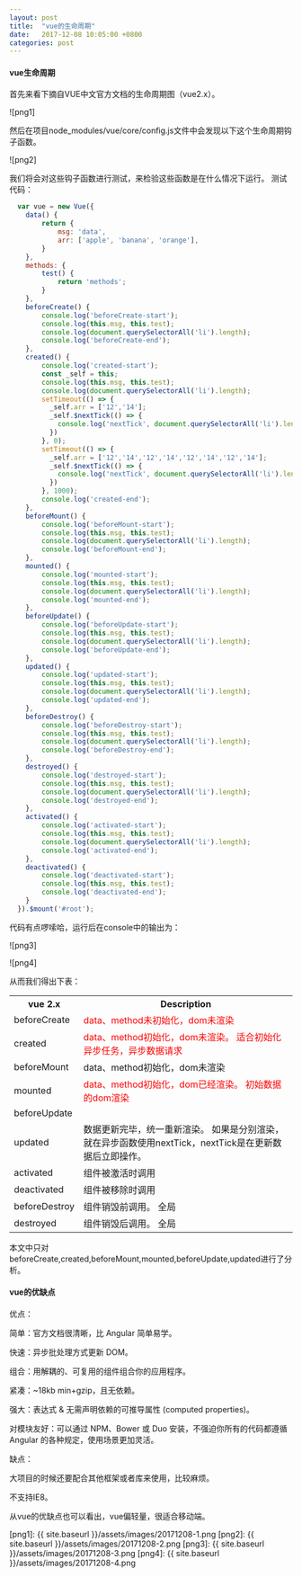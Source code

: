 ```yaml
---
layout: post
title:  "vue的生命周期"
date:   2017-12-08 10:05:00 +0800
categories: post
---
```


#### **vue生命周期**

首先来看下摘自VUE中文官方文档的生命周期图（vue2.x）。

![png1]

然后在项目node_modules/vue/core/config.js文件中会发现以下这个生命周期钩子函数。

![png2]

我们将会对这些钩子函数进行测试，来检验这些函数是在什么情况下运行。
测试代码：

```javascript
  var vue = new Vue({
    data() {
        return {
            msg: 'data',
            arr: ['apple', 'banana', 'orange'],
        } 
    },
    methods: {
        test() {
            return 'methods';
        }
    },
    beforeCreate() {
        console.log('beforeCreate-start');
        console.log(this.msg, this.test);
        console.log(document.querySelectorAll('li').length);
        console.log('beforeCreate-end');
    },
    created() {
        console.log('created-start');
        const _self = this;
        console.log(this.msg, this.test);
        console.log(document.querySelectorAll('li').length);
        setTimeout(() => {
          _self.arr = ['12','14'];
          _self.$nextTick(() => {
            console.log('nextTick', document.querySelectorAll('li').length);
          })
        }, 0);
        setTimeout(() => {
          _self.arr = ['12','14','12','14','12','14','12','14'];
          _self.$nextTick(() => {
            console.log('nextTick', document.querySelectorAll('li').length);
          })
        }, 1000);
        console.log('created-end');
    },
    beforeMount() {
        console.log('beforeMount-start');
        console.log(this.msg, this.test);
        console.log(document.querySelectorAll('li').length);
        console.log('beforeMount-end');
    },
    mounted() {
        console.log('mounted-start');
        console.log(this.msg, this.test);
        console.log(document.querySelectorAll('li').length);
        console.log('mounted-end');
    },
    beforeUpdate() {
        console.log('beforeUpdate-start');
        console.log(this.msg, this.test);
        console.log(document.querySelectorAll('li').length);
        console.log('beforeUpdate-end');
    },
    updated() {
        console.log('updated-start');
        console.log(this.msg, this.test);
        console.log(document.querySelectorAll('li').length);
        console.log('updated-end');
    },
    beforeDestroy() {
        console.log('beforeDestroy-start');
        console.log(this.msg, this.test);
        console.log(document.querySelectorAll('li').length);
        console.log('beforeDestroy-end');
    },
    destroyed() {
        console.log('destroyed-start');
        console.log(this.msg, this.test);
        console.log(document.querySelectorAll('li').length);
        console.log('destroyed-end');
    },
    activated() {
        console.log('activated-start');
        console.log(this.msg, this.test);
        console.log(document.querySelectorAll('li').length);
        console.log('activated-end');
    },
    deactivated() {
        console.log('deactivated-start');
        console.log(this.msg, this.test);
        console.log('deactivated-end');
    }
  }).$mount('#root'); 
```

代码有点啰嗦哈，运行后在console中的输出为：

![png3]

![png4]

从而我们得出下表：

<table>
  <tr>
    <th>vue 2.x</th>
    <th>Description </th>
  </tr>
  <tr>
    <td>beforeCreate</td>
    <td style="color:red">data、method未初始化，dom未渲染</td>
  </tr>
  <tr>
    <td>created</td>
    <td style="color:red">data、method初始化，dom未渲染。 适合初始化异步任务，异步数据请求</td>
  </tr>
  <tr>
    <td>beforeMount</td>
    <td>data、method初始化，dom未渲染</td>
  </tr>
  <tr>
    <td>mounted</td>
    <td style="color:red">data、method初始化，dom已经渲染。 初始数据的dom渲染</td>
  </tr>
  <tr>
    <td>beforeUpdate</td>
    <td></td>
  </tr>
  <tr>
    <td>updated</td>
    <td>数据更新完毕，统一重新渲染。 如果是分别渲染，就在异步函数使用nextTick，nextTick是在更新数据后立即操作。</td>
  </tr>
  <tr>
    <td>activated</td>
    <td>组件被激活时调用</td>
  </tr>
  <tr>
    <td>deactivated</td>
    <td>组件被移除时调用</td>
  </tr>
  <tr>
    <td>beforeDestroy</td>
    <td>组件销毁前调用。 全局</td>
  </tr>
  <tr>
    <td>destroyed</td>
    <td>组件销毁后调用。 全局</td>
  </tr>
</table>


本文中只对beforeCreate,created,beforeMount,mounted,beforeUpdate,updated进行了分析。

#### **vue的优缺点**

优点：

  简单：官方文档很清晰，比 Angular 简单易学。
  
  快速：异步批处理方式更新 DOM。
  
  组合：用解耦的、可复用的组件组合你的应用程序。
  
  紧凑：~18kb min+gzip，且无依赖。
  
  强大：表达式 & 无需声明依赖的可推导属性 (computed properties)。
  
  对模块友好：可以通过 NPM、Bower 或 Duo 安装，不强迫你所有的代码都遵循 Angular 的各种规定，使用场景更加灵活。

缺点：

  大项目的时候还要配合其他框架或者库来使用，比较麻烦。
  
  不支持IE8。

从vue的优缺点也可以看出，vue偏轻量，很适合移动端。




[png1]: {{ site.baseurl }}/assets/images/20171208-1.png
[png2]: {{ site.baseurl }}/assets/images/20171208-2.png
[png3]: {{ site.baseurl }}/assets/images/20171208-3.png
[png4]: {{ site.baseurl }}/assets/images/20171208-4.png
